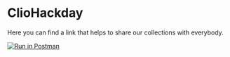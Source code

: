 # ClioHackday

Here you can find a link that helps to share our collections with everybody.

[![Run in Postman](https://run.pstmn.io/button.svg)](https://app.getpostman.com/run-collection/11348524ba40ddcb0a0a)
